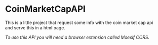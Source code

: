 # CoinMarketCapAPI
This is a little project that request some info with the coin market cap api and serve this in a html page.

*To use this API you will need a browser extension called Moesif CORS.*
